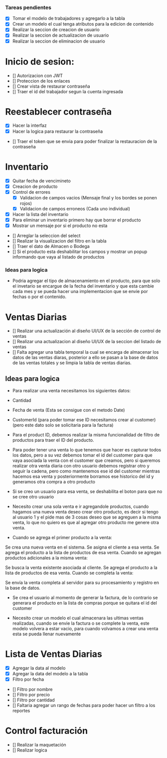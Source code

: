 ### Tareas pendientes
- [X] Tomar el modelo de trabajadores y agregarlo a la tabla
- [x] Crear un modelo el cual tenga atributos para la edicion de contenido 
- [x] Realizar la seccion de creacion de usuario
- [x] Realizar la seccion de actualizacion de usuario
- [x] Realizar la seccion de eliminacion de usuario

# Inicio de sesion:
- [] Autorizacion con JWT 
- [] Proteccion de los enlaces
- [] Crear vista de restaurar contraseña
- [] Traer el id del trabajador segun la cuenta ingresada

# Reestablecer contraseña
- [X] Hacer la interfaz
- [X] Hacer la logica para restaurar la contraseña
- [] Traer el token que se envia para poder finalizar la restauracion de la contraseña

# Inventario
- [X] Quitar fecha de vencimineto
- [X] Creacion de producto
- [X] Control de errores
    - [X] Validacion de campos vacios (Mensaje final y los bordes se ponen rojos)
    - [X] Validacion de campos erroneos (Cada uno individual)
- [X] Hacer la lista del inventario
- [X] Para eliminar un inventario primero hay que borrar el producto
- [X] Mostrar un mensaje por si el producto no esta
- [] Arreglar la seleccion del select
- [] Realizar la visualizacion del filtro en la tabla
- [] Traer el dato de Almacen o Bodega
- [] Si el producto esta deshabilitar los campos y mostrar un popup informando que vaya al listado de productos
### Ideas para logica 
- Podria agregar el tipo de almacenamiento en el producto, para que solo el invetario se encargue de la fecha del inventario y que esta cambie cada mes y se pueda hacer una implementacion que se envie por fechas o por el contenido.

# Ventas Diarias
- [] Realizar una actualización al diseño UI/UX de la sección de control de ventas
- [] Realizar una actualizacion al diseño UI/UX de la seccion del listado de ventas
- [] Falta agregar una tabla temporal la cual se encarga de almacenar los datos de las ventas diaras, posterior a ello se pasan a la base de datos de las ventas totales y se limpia la tabla de ventas diarias.
 
## Ideas para logica 
- Para realizar una venta necesitamos los siguientes datos:
- Cantidad
- Fecha de venta (Esta se consigue con el metodo Date)
- CustomerId (para poder tomar ese ID necesitamos crear al customer) (pero este dato solo se solicitaria para la factura)
- Para el product ID, debemos realizar la misma funcionalidad de filtro de productos para traer el ID del producto.

- Para poder tener una venta lo que tenemos que hacer es capturar todos los datos, pero a su vez debemos tomar el id del customer para que vaya asociada la venta con el customer que creamos, pero si queremos realizar otra venta diaria con otro usuario debemos registrar otro y seguir la cadena, pero como mantenemos ese id del customer mientras hacemos esa venta y posteriormente borramos ese historico del id y generamos otra compra a otro producto

- Si se creo un usuario para esa venta, se deshabilita el boton para que no se cree otro usuario

- Necesito crear una sola venta e ir agregandole productos, cuando hagamos una nueva venta deseo crear otro producto, es decir si tengo al usuario 1 y el pide mas de 3 cosas deseo que se agreguen a la misma venta, lo que no quiero es que al agregar otro producto me genere otra venta.

- Cuando se agrega el primer producto a la venta:

Se crea una nueva venta en el sistema.
Se asigna el cliente a esa venta.
Se agrega el producto a la lista de productos de esa venta.
Cuando se agregan productos adicionales a la misma venta:

Se busca la venta existente asociada al cliente.
Se agrega el producto a la lista de productos de esa venta.
Cuando se completa la venta:

Se envía la venta completa al servidor para su procesamiento y registro en la base de datos.

- Se crea el usuario al momento de generar la factura, de lo contrario se generara el producto en la lista de compras porque se quitara el id del customer 

- Necesito crear un modelo el cual almacenara las ultimas ventas realizadas, cuando se envie la factura o se complete la venta, este modelo volvera a estar vacio, para cuando volvamos a crear una venta esta se pueda llenar nuevamente

# Lista de Ventas Diarias

- [X] Agregar la data al modelo
- [X] Agregar la data del modelo a la tabla
- [X] Filtro por fecha
- [] Filtro por nombre
- [] Filtro por precio
- [] Filtro por cantidad
- [] Faltaria agregar un rango de fechas para poder hacer un filtro a los reportes

# Control facturación
- [] Realizar la maquetación 
- [] Realizar logica



